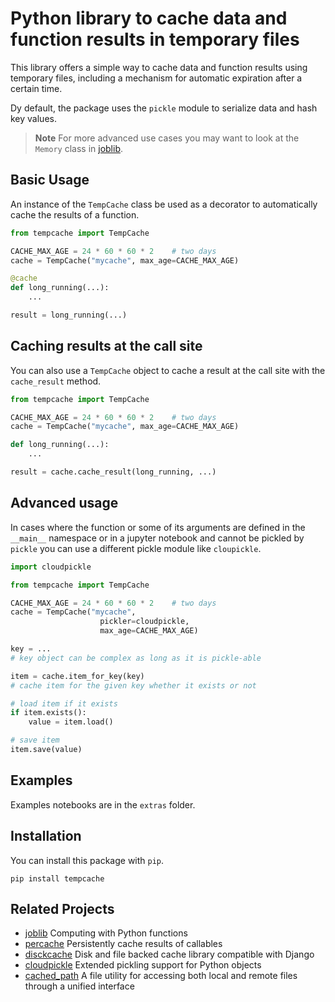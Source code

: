 # Python library to cache data and function results in temporary files

This library offers a simple way to cache data and function results using temporary files, including a mechanism for automatic expiration after a certain time.

Dy default, the package uses the `pickle` module to serialize data and hash key values.


> **Note**
For more advanced use cases you may want to look at the `Memory` class
in [joblib](https://github.com/joblib/joblib).


## Basic Usage

An instance of the `TempCache` class be used as a decorator
to automatically cache the results of a function.

```python
from tempcache import TempCache

CACHE_MAX_AGE = 24 * 60 * 60 * 2    # two days
cache = TempCache("mycache", max_age=CACHE_MAX_AGE)

@cache
def long_running(...):
    ...

result = long_running(...)
```

## Caching results at the call site

You can also use a `TempCache` object to cache a result
at the call site with the `cache_result` method. 

```python
from tempcache import TempCache

CACHE_MAX_AGE = 24 * 60 * 60 * 2    # two days
cache = TempCache("mycache", max_age=CACHE_MAX_AGE)

def long_running(...):
    ...

result = cache.cache_result(long_running, ...)
```

## Advanced usage

In cases where the function or some of its arguments
are defined in the `__main__` namespace or in a jupyter notebook
and cannot be pickled by `pickle` you can use a different pickle module
like `cloupickle`.


```python
import cloudpickle

from tempcache import TempCache

CACHE_MAX_AGE = 24 * 60 * 60 * 2    # two days
cache = TempCache("mycache",
                    pickler=cloudpickle,
                    max_age=CACHE_MAX_AGE)

key = ...
# key object can be complex as long as it is pickle-able

item = cache.item_for_key(key)
# cache item for the given key whether it exists or not

# load item if it exists
if item.exists():
    value = item.load()

# save item
item.save(value)
```


## Examples

Examples notebooks are in the `extras` folder.

## Installation

You can install this package with `pip`.

```console
pip install tempcache
```

## Related Projects

- [joblib](https://github.com/joblib/joblib)
Computing with Python functions
- [percache](https://pypi.org/project/percache/)
Persistently cache results of callables
- [disckcache](https://pypi.org/project/diskcache/)
Disk and file backed cache library compatible with Django
- [cloudpickle](https://github.com/cloudpipe/cloudpickle)
Extended pickling support for Python objects
- [cached_path](https://github.com/allenai/cached_path)
A file utility for accessing both local and remote files through a unified interface
